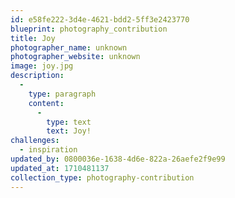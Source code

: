 ```yaml
---
id: e58fe222-3d4e-4621-bdd2-5ff3e2423770
blueprint: photography_contribution
title: Joy
photographer_name: unknown
photographer_website: unknown
image: joy.jpg
description:
  -
    type: paragraph
    content:
      -
        type: text
        text: Joy!
challenges:
  - inspiration
updated_by: 0800036e-1638-4d6e-822a-26aefe2f9e99
updated_at: 1710481137
collection_type: photography-contribution
---
```

